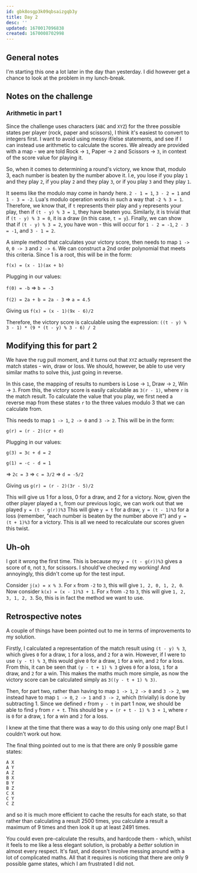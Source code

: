 ```yaml
---
id: gbk8osgp3k09qbsaizgqb3y
title: Day 2
desc: ''
updated: 1670017096838
created: 1670008702998
---
```

## General notes
I'm starting this one a lot later in the day than yesterday.
I did however get a chance to look at the problem in my lunch-break.

## Notes on the challenge
### Arithmetic in part 1
Since the challenge uses characters (`ABC` and `XYZ`) for the three possible states per player (rock, paper and scissors), I think it's easiest to convert to integers first.
I want to avoid using messy if/else statements, and see if I can instead use arithmetic to calculate the scores.
We already are provided with a map - we are told Rock -> `1`, Paper -> `2` and Scissors -> `3`, in context of the score value for playing it.

So, when it comes to determining a round's victory, we know that, modulo 3, each number is beaten by the number above it.
I.e, you lose if you play `1` and they play `2`, if you play `2` and they play `3`, or if you play `3` and they play `1`.

It seems like the modulo may come in handy here.
`2 - 1 = 1`, `3 - 2 = 1` and `1 - 3 = -2`.
Lua's modulo operation works in such a way that `-2 % 3 = 1`.
Therefore, we know that, if `t` represents their play and `y` represents your play, then if `(t - y) % 3 = 1`, they have beaten you.
Similarly, it is trivial that if `(t - y) % 3 = 0`, it is a draw (in this case, `t = y`).
Finally, we can show that if `(t - y) % 3 = 2`, you have won - this will occur for `1 - 2 = -1`, `2 - 3 = -1`, and `3 - 1 = 2`.

A simple method that calculates your victory score, then needs to map `1 -> 0`, `0 -> 3` and `2 -> 6`.
We can construct a 2nd order polynomial that meets this criteria.
Since 1 is a root, this will be in the form:

`f(x) = (x - 1)(ax + b)`

Plugging in our values:

`f(0) = -b` => `b = -3`

`f(2) = 2a + b = 2a - 3` => `a = 4.5`

Giving us `f(x) = (x - 1)(9x - 6)/2`

Therefore, the victory score is calculable using the expression:
`((t - y) % 3 - 1) * (9 * (t - y) % 3 - 6) / 2`

## Modifying this for part 2
We have the rug pull moment, and it turns out that `XYZ` actually represent the match states - win, draw or loss.
We should, however, be able to use very similar maths to solve this, just going in reverse.

In this case, the mapping of results to numbers is Lose -> `1`, Draw -> `2`, Win -> `3`.
From this, the victory score is easily calculable as `3(r - 1)`, where `r` is the match result.
To calculate the value that you play, we first need a reverse map from these states `r` to the three values modulo 3 that we can calculate from.

This needs to map `1 -> 1`, `2 -> 0` and `3 -> 2`.
This will be in the form:

`g(r) = (r - 2)(cr + d)`

Plugging in our values:

`g(3) = 3c + d = 2`

`g(1) = -c - d = 1`

=> `2c = 3` => `c = 3/2` => `d = -5/2`

Giving us `g(r) = (r - 2)(3r - 5)/2`

This will give us 1 for a loss, 0 for a draw, and 2 for a victory.
Now, given the other player played a `t`, from our previous logic, we can work out that we played `y = (t - g(r))%3`
This will give `y = t` for a draw, `y = (t - 1)%3` for a loss (remember, "each number is beaten by the number above it") and `y = (t + 1)%3` for a victory.
This is all we need to recalculate our scores given this twist.

## Uh-oh
I got it wrong the first time.
This is because my `y = (t - g(r))%3` gives a score of `0`, not `3`, for scissors.
I should've checked my working!
And annoyingly, this didn't come up for the test input.

Consider `j(x) = x % 3`.
For `x` from `-2` to `3`, this will give `1, 2, 0, 1, 2, 0`.
Now consider `k(x) = (x - 1)%3 + 1`.
For `x` from `-2` to `3`, this will give `1, 2, 3, 1, 2, 3`.
So, this is in fact the method we want to use.

## Retrospective notes
A couple of things have been pointed out to me in terms of improvements to my solution.

Firstly, I calculated a representation of the match result using `(t - y) % 3`, which gives `0` for a draw, `1` for a loss, and `2` for a win.
However, if I were to use `(y - t) % 3`, this would give `0` for a draw, `1` for a win, and `2` for a loss. From this, it can be seen that `(y - t + 1) % 3` gives `0` for a loss, `1` for a draw, and `2` for a win. This makes the maths much more simple, as now the victory score can be calculated simply as `3((y - t + 1) % 3)`.

Then, for part two, rather than having to map `1 -> 1`, `2 -> 0` and `3 -> 2`, we instead have to map `1 -> 0`, `2 -> 1` and `3 -> 2`, which (trivially) is done by subtracting 1.
Since we defined `r` from `y - t` in part 1 now, we should be able to find `y` from `r + t`.
This should be `y = (r + t - 1) % 3 + 1`, where `r` is `0` for a draw, `1` for a win and `2` for a loss.

I knew at the time that there was a way to do this using only one map!
But I couldn't work out how.

The final thing pointed out to me is that there are only 9 possible game states:
```
A X
A Y
A Z
B X
B Y
B Z
C X
C Y
C Z
```
and so it is much more efficient to cache the results for each state, so that rather than calculating a result 2500 times, you calculate a result a maximum of 9 times and then look it up at least 2491 times.

You could even pre-calculate the results, and hardcode them - which, whilst it feels to me like a less elegant solution, is probably a *better* solution in almost every respect.
It's fast, and doesn't involve messing around with a lot of complicated maths.
All that it requires is noticing that there are only 9 possible game states, which I am frustrated I did not.
